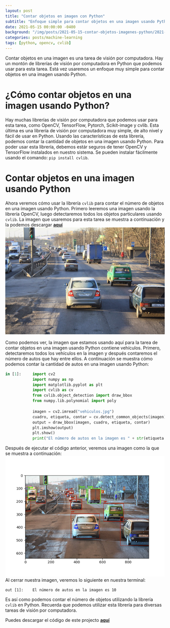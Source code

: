 ```yaml
---
layout: post
title: "Contar objetos en imagen con Python"
subtitle: "Enfoque simple para contar objetos en una imagen usando Python y cvlib"
date: 2021-05-15 00:00:00 -0400
background: "/img/posts/2021-05-15-contar-objetos-imagenes-python/2021-05-15-contar-objetos-imagenes-python-1.png"
categories: posts/machine-learning
tags: [python, opencv, cvlib]
---
```

Contar objetos en una imagen es una tarea de visión por computadora. Hay un montón de librerías de visión por computadora en Python que podemos usar para esta tarea. Está vez usaremos un enfoque muy simple para contar objetos en una imagen usando Python.

# ¿Cómo contar objetos en una imagen usando Python?
Hay muchas librerías de visión por computadora que podemos usar para esta tarea, como OpenCV, TensorFlow, Pytorch, Scikit-image y cvlib. Esta última es una librería de visión por computadora muy simple, de alto nivel y fácil de usar en Python.
Usando las características de esta librería, podemos contar la cantidad de objetos en una imagen usando Python. Para poder usar esta librería, debemos estár seguros de tener OpenCV y TensorFlow instalados en nuestro sistema. Se pueden instalar fácilmente usando el comando: `pip install cvlib`.  
  
# Contar objetos en una imagen usando Python
Ahora veremos cómo usar la librería `cvlib` para contar el número de objetos en una imagen usando Python. Primero leeremos una imagen usando la librería OpenCV, luego detectaremos todos los objetos particulares usando `cvlib`. La imagen que usaremos para esta tarea se muestra a continuación y la podemos descargar [**aquí**](https://drive.google.com/file/d/14hgyVrVxQ3vPNRO2GGHdUxxOpAgoug6n/view?usp=sharing)
![Vehículos](/img/posts/2021-05-15-contar-objetos-imagenes-python/vehiculos.jpg)

Como podemos ver, la imagen que estamos usando aquí para la tarea de contar objetos en una imagen usando Python contiene vehículos. Primero, detectaremos todos los vehículos en la imagen y después contaremos el número de autos que hay entre ellos. A continuación se muestra cómo podemos contar la cantidad de autos en una imagen usando Python:
```python
in [1]:     import cv2
            import numpy as np
            import matplotlib.pyplot as plt
            import cvlib as cv
            from cvlib.object_detection import draw_bbox
            from numpy.lib.polynomial import poly

            imagen = cv2.imread("vehiculos.jpg")
            cuadro, etiqueta, contar = cv.detect_common_objects(imagen)
            output = draw_bbox(imagen, cuadro, etiqueta, contar)
            plt.imshow(output)
            plt.show()
            print("El número de autos en la imagen es " + str(etiqueta.count('car')))
```
Después de ejecutar el código anterior, veremos una imagen como la que se muestra a continuación:
![Detección de objetos en imagen](/img/posts/2021-05-15-contar-objetos-imagenes-python/Figure_1.png)
Al cerrar nuestra imagen, veremos lo siguiente en nuestra terminal:
```
out [1]:    El número de autos en la imagen es 10
```
Es así como podemos contar el número de objetos utilizando la librería `cvlib` en Python. Recuerda que podemos utilizar esta librería para diversas tareas de visión por computadora.

Puedes descargar el código de este projecto [**aquí**](https://drive.google.com/file/d/1XbnAUrXnXEWMfxvkOcGeFCmf_l6pG6bt/view?usp=sharing)